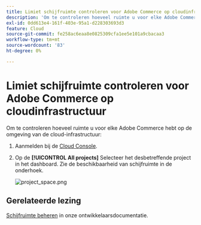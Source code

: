 ```yaml
---
title: Limiet schijfruimte controleren voor Adobe Commerce op cloudinfrastructuur
description: 'Om te controleren hoeveel ruimte u voor elke Adobe Commerce hebt op de omgeving van de cloudinfrastructuur:'
exl-id: 0dd613e4-161f-403e-95a1-d228303693d3
feature: Cloud
source-git-commit: fe258ac6eaa8e0825309cfa1ee5e101a9cbacaa3
workflow-type: tm+mt
source-wordcount: '83'
ht-degree: 0%

---
```


# Limiet schijfruimte controleren voor Adobe Commerce op cloudinfrastructuur

Om te controleren hoeveel ruimte u voor elke Adobe Commerce hebt op de omgeving van de cloud-infrastructuur:

1. Aanmelden bij de [Cloud Console](https://console.adobecommerce.com).
1. Op de **[!UICONTROL All projects]** Selecteer het desbetreffende project in het dashboard. Zie de beschikbaarheid van schijfruimte in de onderhoek.

   ![project_space.png](/help/how-to/general/assets/project_space.png)

## Gerelateerde lezing

[Schijfruimte beheren](https://devdocs.magento.com/cloud/project/manage-disk-space.html) in onze ontwikkelaarsdocumentatie.
